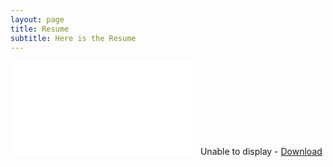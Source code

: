 ```yaml
---
layout: page
title: Resume
subtitle: Here is the Resume
---
```


<div id="resume-pdf" class="base">
  <object data="{{ site.baseurl }}/assets/document/SONGTongzhou_Resume_07262022.pdf" width="100%" height="800" type="application/pdf">
    <embed src="{{ site.baseurl }}/assets/document/SONGTongzhou_Resume_07262022.pdf" type='application/pdf'>
      Unable to display - <a href="{{ site.baseurl }}/CV/Wentao_Yao_Resume.pdf">Download</a>
    </embed>
  </object>
</div>

<script defer="defer" type="text/javascript">
var fullElementId = "resume-pdf"
var content = document.getElementById("content");
var fullElement = document.getElementById(fullElementId);
content.style.padding = 0;
content.style.margin = 0;
fullElement.style.height = content.scrollHeight + "px";
</script>
